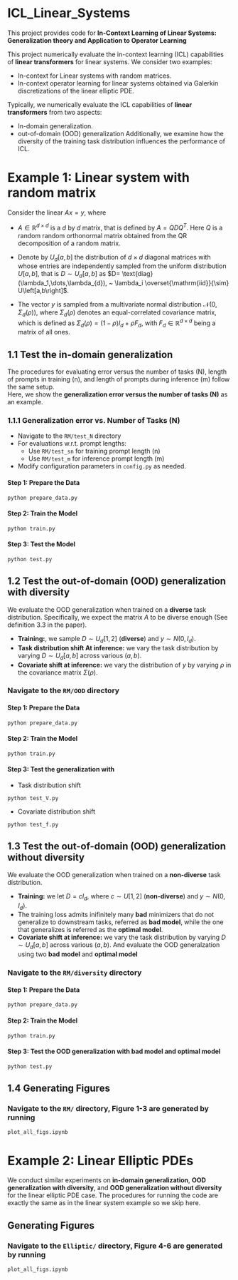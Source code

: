 # ICL_Linear_Systems
This project provides code for **In-Context Learning of Linear Systems: 
Generalization theory and Application to Operator Learning**

This project numerically evaluate the in-context learning (ICL) capabilities of **linear transformers** for linear systems. We consider two examples: 
- In-context for Linear systems with random matrices.
- In-context operator learning for linear systems obtained via Galerkin discretizations of the
linear elliptic PDE.

Typically, we numerically evaluate the ICL capabilities of **linear transformers** from two aspects:

- In-domain generalization.
- out-of-domain (OOD) generalization
Additionally, we examine how the diversity of the training task distribution influences the performance of ICL.

# Example 1: Linear system with random matrix
Consider the linear $Ax=y$, where 

- $A \in \mathbb{R}^{d \times d}$ is a $d$
 by $d$ matrix, that is defined by $A = QDQ^T$. Here $Q$ is a random random orthonormal matrix obtained from the QR decomposition of a random matrix. 
 
- Denote by $U_{d} \left[a,b\right]$ the distribution of $d \times d$ diagonal matrices with whose entries are independently sampled from the uniform distribution $U[a,b]$, that is $D \sim U_{d}\left[a,b\right]$ as $D= \text{diag} (\lambda_1,\dots,\lambda_{d}), ~
\lambda_i \overset{\mathrm{iid}}{\sim} U\left[a,b\right]$.

- The vector $y$ is sampled from a multivariate normal distribution $\mathcal{N}(0, \Sigma_d(\rho))$, where $\Sigma_d(\rho)$ denotes an equal-correlated covariance matrix, which is defined as $\Sigma_d(\rho) = (1-\rho)I_d + \rho F_d$, with $F_d\in \mathbb{R}^{d\times d}$ being a matrix of all ones.

## 1.1 Test the in-domain generalization
The procedures for evaluating error versus the number of tasks (N), length of prompts in training (n), and length of prompts during inference (m) follow the same setup.  
Here, we show the **generalization error versus the number of tasks (N)** as an example.

### 1.1.1 Generalization error vs. Number of Tasks (N)
- Navigate to the `RM/test_N` directory
- For evaluations w.r.t. prompt lengths:
  - Use `RM/test_sn` for training prompt length (n)
  - Use `RM/test_m` for inference prompt length (m)
- Modify configuration parameters in `config.py` as needed.

#### Step 1: Prepare the Data

```
python prepare_data.py
```


#### Step 2: Train the Model

```
python train.py
```
#### Step 3: Test the Model

```
python test.py
```

## 1.2 Test the out-of-domain (OOD) generalization with diversity
We evaluate the OOD generalization when trained on a **diverse** task distribution. Specifically, we expect the matrix $A$ to be diverse enough (See definition 3.3 in the paper).

- **Training:**, we sample $D \sim U_d \left[1,2\right]$ (**diverse**) and $y \sim N(0, I_d)$.
- **Task distribution shift At inference:** we vary the task distribution by varying $D \sim U_d \left[a,b\right]$ across various $(a,b)$.
- **Covariate shift at inference:** we vary the distribution of $y$ by varying $\rho$ in the covariance matrix $\Sigma(\rho)$.
### Navigate to the `RM/OOD` directory
#### Step 1: Prepare the Data

```
python prepare_data.py
```


#### Step 2: Train the Model

```
python train.py
```
#### Step 3: Test the generalization with 
* Task distribution shift
```
python test_V.py
```
* Covariate distribution shift
```
python test_f.py
```

## 1.3 Test the out-of-domain (OOD) generalization without diversity
We evaluate the OOD generalization when trained on a **non-diverse** task distribution.
- **Training:** we let $D = c I_d$, where $c \sim U \left[1,2\right]$ (**non-diverse**) and $y \sim N(0, I_d)$.
 - The training loss admits inifinitely many **bad** minimizers that do not generalize to downstream tasks, referred as **bad model**, while the one that generalizes is referred as the **optimal model**.
- **Covariate shift at inference:** we vary the task distribution by varying $D \sim U_d \left[a,b\right]$ across various $(a,b)$. And evaluate the OOD generalzation using two **bad model** and **optimal model**
### Navigate to the `RM/diversity` directory
#### Step 1: Prepare the Data

```
python prepare_data.py
```


#### Step 2: Train the Model

```
python train.py
```
#### Step 3: Test the OOD generalization with bad model and optimal model
```
python test.py
```

## 1.4 Generating Figures
### Navigate to the `RM/` directory, Figure 1-3 are generated by running
```
plot_all_figs.ipynb

```
# Example 2: Linear Elliptic PDEs

We conduct similar experiments on **in-domain generalization**, **OOD generalization with diversity**, and **OOD generalization without diversity** for the linear elliptic PDE case. The procedures for running the code are exactly the same as in the linear system example so we skip here.

## Generating Figures
### Navigate to the `Elliptic/` directory, Figure 4-6 are generated by running
```
plot_all_figs.ipynb

```
